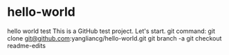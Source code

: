 # hello-world
hello world test
This is a GitHub test project. Let's start.
git command:
   git clone git@github.com:yangliancg/hello-world.git
   git branch -a
   git checkout readme-edits

